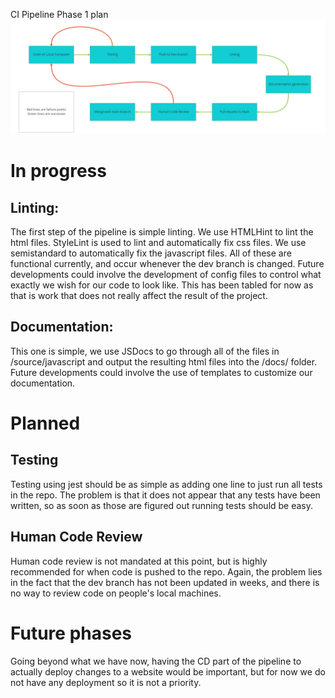 CI Pipeline Phase 1 plan
![plan](./phase1.png)

# In progress

## Linting:
The first step of the pipeline is simple linting.
We use HTMLHint to lint the html files.
StyleLint is used to lint and automatically fix css files.
We use semistandard to automatically fix the javascript files.
All of these are functional currently, and occur whenever the dev branch is changed.
Future developments could involve the development of config files to control what exactly we wish for our code to look like.
This has been tabled for now as that is work that does not really affect the result of the project.

## Documentation:
This one is simple, we use JSDocs to go through all of the files in /source/javascript and output the resulting html files into the /docs/ folder.
Future developments could involve the use of templates to customize our documentation.

# Planned

## Testing
Testing using jest should be as simple as adding one line to just run all tests in the repo.
The problem is that it does not appear that any tests have been written, so as soon as those are figured out running tests should be easy.

## Human Code Review
Human code review is not mandated at this point, but is highly recommended for when code is pushed to the repo.
Again, the problem lies in the fact that the dev branch has not been updated in weeks, and there is no way to review code on people's local machines.

# Future phases

Going beyond what we have now, having the CD part of the pipeline to actually deploy changes to a website would be important, but for now we do not have any deployment so it is not a priority.